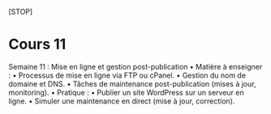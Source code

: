 [STOP]

# Cours 11

Semaine 11 : Mise en ligne et gestion post-publication
	•	Matière à enseigner :
	•	Processus de mise en ligne via FTP ou cPanel.
	•	Gestion du nom de domaine et DNS.
	•	Tâches de maintenance post-publication (mises à jour, monitoring).
	•	Pratique :
	•	Publier un site WordPress sur un serveur en ligne.
	•	Simuler une maintenance en direct (mise à jour, correction).